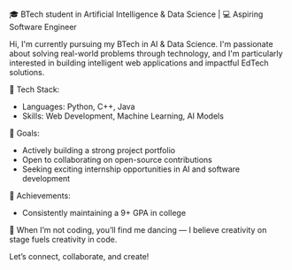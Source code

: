 🎓 BTech student in Artificial Intelligence & Data Science | 💻 Aspiring Software Engineer

Hi, I'm currently pursuing my BTech in AI & Data Science. I'm passionate about solving real-world problems through technology, and I'm particularly interested in building intelligent web applications and impactful EdTech solutions.

🔧 Tech Stack:
- Languages: Python, C++, Java
- Skills: Web Development, Machine Learning, AI Models

🚀 Goals:
- Actively building a strong project portfolio
- Open to collaborating on open-source contributions
- Seeking exciting internship opportunities in AI and software development

📌 Achievements:
- Consistently maintaining a 9+ GPA in college

💃 When I’m not coding, you’ll find me dancing — I believe creativity on stage fuels creativity in code.

Let’s connect, collaborate, and create!


